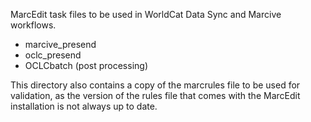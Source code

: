 MarcEdit task files to be used in WorldCat Data Sync and Marcive workflows.
- marcive_presend
- oclc_presend
- OCLCbatch (post processing)

This directory also contains a copy of the marcrules file to be used for validation, as the version of the rules file that comes with the MarcEdit installation is not always up to date.
